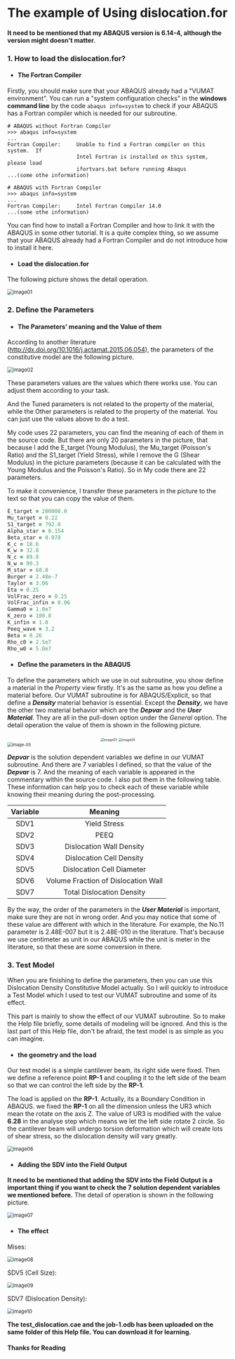 # The example of Using dislocation.for

#### It need to be mentioned that my ABAQUS version is 6.14-4, although the version might doesn't matter. 

### 1. How to load the dislocation.for?

- #### The Fortran Compiler

Firstly, you should make sure that your ABAQUS already had a "VUMAT environment". You can run a "system configuration checks" in the **windows command line** by the code `abaqus info=system` to check if your ABAQUS has a Fortran compiler which is needed for our subroutine. 

```
# ABAQUS without Fortran Compiler
>>> abaqus info=system
...
Fortran Compiler:     Unable to find a Fortran compiler on this system.  If
                      Intel Fortran is installed on this system, please load
                      ifortvars.bat before running Abaqus
...(some othe information)

# ABAQUS with Fortran Compiler
>>> abaqus info=system
...
Fortran Compiler:     Intel Fortran Compiler 14.0
...(some othe information)
```

You can find how to install a Fortran Compiler and how to link it with the ABAQUS in some other tutorial. It is a quite complex thing, so we assume that your ABAQUS already had a Fortran Compiler and do not introduce how to install it here.



- #### Load the dislocation.for

The following picture shows the detail operation.

<img src="\imgs\01.png" alt="image01" style="zoom: 80%;" />





### 2. Define the Parameters

- #### The Parameters' meaning and the Value of them

According to another literature (http://dx.doi.org/10.1016/j.actamat.2015.06.054), the parameters of the constitutive model are the following picture.

<img src="\imgs\02.png" alt="image02" style="zoom: 80%;" />

These parameters values are the values which there works use. You can adjust them according to your task.

And the Tuned parameters is not related to the property of the material, while the Other parameters is related to the property of  the material. You can just use the values above to do a test.

My code uses 22 parameters, you can find the meaning of each of them in the source code. But there are only 20 parameters in the picture, that because I add the E_target (Young Modulus), the Mu_target (Poisson's Ratio) and the S1_target (Yield Stress), while I remove the G (Shear Modulus) in the picture parameters (because it can be calculated with the Young Modulus and the Poisson's Ratio). So in My code there are 22 parameters.

To make it convenience, I transfer these parameters in the picture to the text so that you can copy the value of them. 

```fortran
E_target = 200000.0
Mu_target = 0.22
S1_target = 792.0
Alpha_star = 0.154
Beta_star = 0.078
K_c = 18.6
K_w = 32.8
N_c = 89.8
N_w = 90.3
M_star = 60.8
Burger = 2.48e-7
Taylor = 3.06
Eta = 0.25
VolFrac_zero = 0.25
VolFrac_infin = 0.06
Gamma0 = 1.0e7
K_zero = 100.0
K_infin = 1.0
Peeq_wave = 3.2
Beta = 0.26
Rho_c0 = 2.5e7
Rho_w0 = 5.0e7
```



- #### Define the parameters in the ABAQUS

To define the parameters which we use in out subroutine, you show define a material in the *Property* view firstly. It's as the same as how you define a material before. Our VUMAT subroutine is for ABAQUS/Explicit, so that define a ***Density*** material behavior is essential. Except the ***Density***, we have the other two material behavior which are the ***Depvar*** and the ***User Material***. They are all in the pull-down option under the *General* option. The detail operation the value of them is shown in the following picture.

<center>
    <img src="\imgs\03.png" alt="image03" style="zoom:50%;" />
    <img src="\imgs\04.png" alt="image04" style="zoom:50%;" />
</center>
<img src="\imgs\05.png" alt="image-05" style="zoom:67%;" />

***Depvar*** is the solution dependent variables we define in our VUMAT subroutine. And there are 7 variables I defined, so that the value of the ***Depvar*** is 7. And the meaning of each variable is appeared in the commentary within the source code. I also put them in the following table. These information can help you to check each of these variable while knowing their meaning during the post-processing.

| Variable |               Meaning               |
| :------: | :---------------------------------: |
|   SDV1   |            Yield Stress             |
|   SDV2   |                PEEQ                 |
|   SDV3   |      Dislocation Wall Density       |
|   SDV4   |      Dislocation Cell Density       |
|   SDV5   |      Dislocation Cell Diameter      |
|   SDV6   | Volume Fraction of Dislocation Wall |
|   SDV7   |      Total Dislocation Density      |

By the way, the order of the parameters in the ***User Material*** is important, make sure they are not in wrong order. And you may notice that some of these value are different with which in the literature. For example, the No.11 parameter is 2.48E-007 but it is 2.48E-010 in the literature. That's because we use centimeter as unit in our ABAQUS while the unit is meter in the literature, so that these are some conversion in there.



### 3. Test Model

When you are finishing to define the parameters, then you can use this Dislocation Density Constitutive Model actually. So I will quickly to  introduce a Test Model which I used to test our VUMAT subroutine and some of its effect.

This part is mainly to show the effect of our VUMAT subroutine. So to make the Help file briefly, some details of modeling will be ignored. And this is the last part of this Help file, don't be afraid, the test model is as simple as you can imagine.

- #### the geometry and the load

Our test model is a simple cantilever beam, its right side were fixed. Then we define a reference point **RP-1** and coupling it to the left side of the beam so that we can control the left side by the **RP-1**.

The load is applied on the **RP-1**. Actually, its a Boundary Condition in ABAQUS. we fixed the **RP-1** on all the dimension unless the UR3 which mean the rotate on the axis Z. The value of UR3 is modified with the value **6.28** in the analyse step which means we let the left side rotate 2 circle. So the cantilever beam will undergo torsion deformation which will create lots of shear stress, so the dislocation density will vary greatly.

<img src="\imgs\06.png" alt="image06" style="zoom:80%;" />



- #### Adding the SDV into the Field Output

**It need to be mentioned that adding the SDV into the Field Output is a important thing if you want to check the 7 solution dependent variables we mentioned before.** The detail of operation is shown in the following picture.

<img src="\imgs\07.png" alt="image07" style="zoom:80%;" />



- #### The effect

Mises:

<img src="\imgs\08.png" alt="image08" style="zoom:80%;" />



SDV5 (Cell Size):

<img src="\imgs\09.png" alt="image09" style="zoom:80%;" />



SDV7 (Dislocation Density):

<img src="\imgs\10.png" alt="image10" style="zoom:80%;" />



**The test_dislocation.cae and the job-1.odb has been uploaded on the same folder of this Help file. You can download it for learning.**

#### Thanks for Reading

